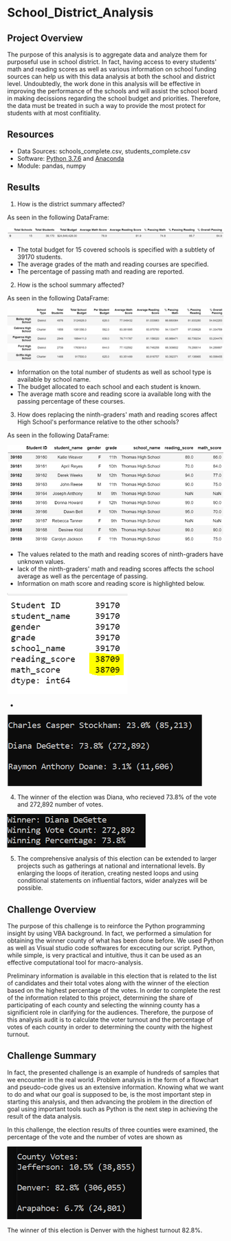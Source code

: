 # School_District_Analysis


## Project Overview
The purpose of this analysis is to aggregate data and analyze them for purposeful use in school district. In fact, having access to 
every students' math and reading scores as well as various information on school funding sources can help us with this data analysis at both
the school and district level. 
Undoubtedly, the work done in this analysis will be effective in improving the performance of the schools and will assist the school board 
in making decissions regarding the school budget and priorities. Therefore, the data must be treated in such a way to provide the most protect for students 
with at most confitiality.

## Resources
- Data Sources: schools_complete.csv, students_complete.csv
- Software: [Python 3.7.6](https://www.python.org/downloads/) and [Anaconda](https://www.anaconda.com/products/individual)
- Module: pandas, numpy

## Results
1. How is the district summary affected? 

As seen in the following DataFrame: 

![here](https://github.com/halmasieh/School_District_Analysis/blob/main/Resources/district_summary.PNG)

   - The total budget for 15 covered schools is specified with a subtlety of 39170 students.
   - The average grades of the math and reading courses are specified.
   - The percentage of passing math and reading are reported.



2. How is the school summary affected?

As seen in the following DataFrame: 

![here](https://github.com/halmasieh/School_District_Analysis/blob/main/Resources/school_summary.PNG)

   - Information on the total number of students as well as school type is available by school name.
   - The budget allocated to each school and each student is known.
   - The average math score and reading score ia available long with the passing percentage of these courses.  
   
   
   
 3. How does replacing the ninth-graders' math and reading scores affect High School's performance relative to the other schools?

As seen in the following DataFrame: 

![here](https://github.com/halmasieh/School_District_Analysis/blob/main/Resources/THS-9th.PNG)

   - The values related to the math and reading scores of ninth-graders have unknown values.
   - lack of the ninth-graders' math and reading scores affects the school average as well as the percentage of passing.
   - Information on math score and reading score is highlighted below.
  
  ![here](https://github.com/halmasieh/School_District_Analysis/blob/main/Resources/Math-Reading-NaN.PNG)
  
   - 
   
![here](https://github.com/halmasieh/Election_Analysis/blob/main/Resources/Candidate_Votes.PNG) 
   
4. The winner of the election was Diana, who recieved 73.8% of the vote and 272,892 number of votes.

![here](https://github.com/halmasieh/Election_Analysis/blob/main/Resources/Winner.PNG) 

5. The comprehensive analysis of this election can be extended to larger projects such as gatherings at national and international levels. 
By enlarging the loops of iteration, creating nested loops and using conditional statements on influential factors, wider analyzes will be possible.

## Challenge Overview
The purpose of this challenge is to reinforce the Python programming insight by using VBA background. In fact, we performed a simulation for obtaining the winner county of what
has been done before. We used Python as well as Visual studio code softwares for excecuting our script. 
Python, while simple, is very practical and intuitive, thus it can be used as an effective computational tool for macro-analysis.

Preliminary information is available in this election that is related to the list of candidates and their total votes along with 
the winner of the election based on the highest percentage of the votes. In order to complete the rest of the information related to 
this project, determining the share of participating of each county and selecting the winning county has a significient role in clarifying for the audiences. 
Therefore, the purpose of this analysis audit is to calculate the voter turnout and the percentage of votes of each county in order to
determining the county with the highest turnout.

## Challenge Summary
In fact, the presented challenge is an example of hundreds of samples that we encounter in the real world. Problem analysis in the form of a flowchart
and pseudo-code gives us an extensive information.
Knowing what we want to do and what our goal is supposed to be, is the most important step in starting this analysis, and then advancing the problem in the direction of goal
using important tools such as Python is the next step in achieving the result of the data analysis.

In this challenge, the election results of three counties were examined, the percentage of the vote and the number of votes are shown as

![here](https://github.com/halmasieh/Election_Analysis/blob/main/Resources/County_Votes.PNG)

The winner of this election is Denver with the highest turnout 82.8%.   
